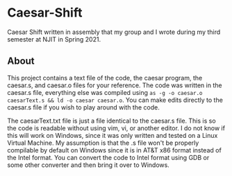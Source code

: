 # Caesar-Shift
Caesar Shift written in assembly that my group and I wrote during my third semester at NJIT in Spring 2021.

## About
This project contains a text file of the code, the caesar program, the caesar.s, and caesar.o files for your reference. The code was written in the caesar.s file, everything else was compiled using `as -g -o caesar.o caesarText.s && ld -o caesar caesar.o`. You can make edits directly to the caesar.s file if you wish to play around with the code.

The caesarText.txt file is just a file identical to the caesar.s file. This is so the code is readable without using vim, vi, or another editor. I do not know if this will work on Windows, since it was only written and tested on a Linux Virtual Machine. My assumption is that the .s file won't be properly compilable by default on Windows since it is in AT&T x86 format instead of the Intel format. You can convert the code to Intel format using GDB or some other converter and then bring it over to Windows.
